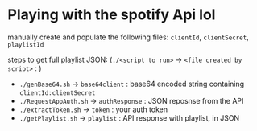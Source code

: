 # Playing with the spotify Api lol

manually create and populate the following files: `clientId`, `clientSecret`, `playlistId`

steps to get full playlist JSON: 
(`./<script to run>` -> `<file created by script>` : <file contents>)
- `./genBase64.sh` -> `base64client` : base64 encoded string containing `clientId:clientSecret`
- `./RequestAppAuth.sh` -> `authResponse` : JSON reposnse from the API
- `./extractToken.sh` -> `token` : your auth token
- `./getPlaylist.sh` -> `playlist` : API response with playlist, in JSON
